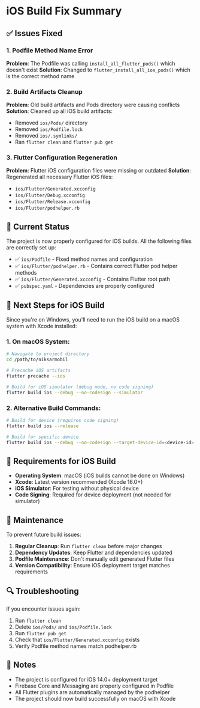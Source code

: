 # iOS Build Fix Summary

## ✅ Issues Fixed

### 1. Podfile Method Name Error
**Problem**: The Podfile was calling `install_all_flutter_pods()` which doesn't exist
**Solution**: Changed to `flutter_install_all_ios_pods()` which is the correct method name

### 2. Build Artifacts Cleanup
**Problem**: Old build artifacts and Pods directory were causing conflicts
**Solution**: Cleaned up all iOS build artifacts:
- Removed `ios/Pods/` directory
- Removed `ios/Podfile.lock`
- Removed `ios/.symlinks/`
- Ran `flutter clean` and `flutter pub get`

### 3. Flutter Configuration Regeneration
**Problem**: Flutter iOS configuration files were missing or outdated
**Solution**: Regenerated all necessary Flutter iOS files:
- `ios/Flutter/Generated.xcconfig`
- `ios/Flutter/Debug.xcconfig`
- `ios/Flutter/Release.xcconfig`
- `ios/Flutter/podhelper.rb`

## 🔧 Current Status

The project is now properly configured for iOS builds. All the following files are correctly set up:

- ✅ `ios/Podfile` - Fixed method names and configuration
- ✅ `ios/Flutter/podhelper.rb` - Contains correct Flutter pod helper methods
- ✅ `ios/Flutter/Generated.xcconfig` - Contains Flutter root path
- ✅ `pubspec.yaml` - Dependencies are properly configured

## 🚀 Next Steps for iOS Build

Since you're on Windows, you'll need to run the iOS build on a macOS system with Xcode installed:

### 1. On macOS System:
```bash
# Navigate to project directory
cd /path/to/niksarmobil

# Precache iOS artifacts
flutter precache --ios

# Build for iOS simulator (debug mode, no code signing)
flutter build ios --debug --no-codesign --simulator
```

### 2. Alternative Build Commands:
```bash
# Build for device (requires code signing)
flutter build ios --release

# Build for specific device
flutter build ios --debug --no-codesign --target-device-id=<device-id>
```

## 📱 Requirements for iOS Build

- **Operating System**: macOS (iOS builds cannot be done on Windows)
- **Xcode**: Latest version recommended (Xcode 16.0+)
- **iOS Simulator**: For testing without physical device
- **Code Signing**: Required for device deployment (not needed for simulator)

## 🧹 Maintenance

To prevent future build issues:

1. **Regular Cleanup**: Run `flutter clean` before major changes
2. **Dependency Updates**: Keep Flutter and dependencies updated
3. **Podfile Maintenance**: Don't manually edit generated Flutter files
4. **Version Compatibility**: Ensure iOS deployment target matches requirements

## 🔍 Troubleshooting

If you encounter issues again:

1. Run `flutter clean`
2. Delete `ios/Pods/` and `ios/Podfile.lock`
3. Run `flutter pub get`
4. Check that `ios/Flutter/Generated.xcconfig` exists
5. Verify Podfile method names match podhelper.rb

## 📝 Notes

- The project is configured for iOS 14.0+ deployment target
- Firebase Core and Messaging are properly configured in Podfile
- All Flutter plugins are automatically managed by the podhelper
- The project should now build successfully on macOS with Xcode
